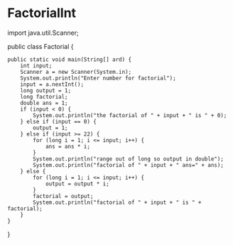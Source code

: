 # FactorialInt
import java.util.Scanner;

public class Factorial {

	public static void main(String[] ard) {
		int input;
		Scanner a = new Scanner(System.in);
		System.out.println("Enter number for factorial");
		input = a.nextInt();
		long output = 1;
		long factorial;
		double ans = 1;
		if (input < 0) {
			System.out.println("the factorial of " + input + " is " + 0);
		} else if (input == 0) {
			output = 1;
		} else if (input >= 22) {
			for (long i = 1; i <= input; i++) {
				ans = ans * i;
			}
			System.out.println("range out of long so output in double");
			System.out.println("factorial of " + input + " ans=" + ans);
		} else {
			for (long i = 1; i <= input; i++) {
				output = output * i;
			}
			factorial = output;
			System.out.println("factorial of " + input + " is " + factorial);
		}
	}
}

